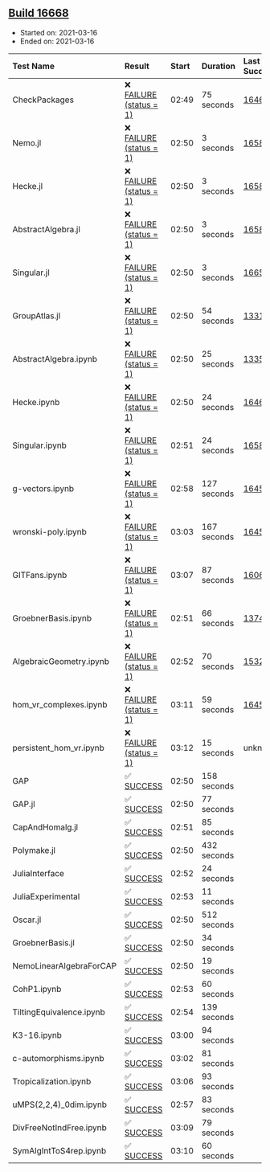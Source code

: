 ## [Build 16668](https://oscarci.mathematik.uni-kl.de/job/oscar/16668/)

* Started on: 2021-03-16
* Ended on: 2021-03-16

| Test Name    | Result | Start | Duration | Last Success | First Failure |
|:-------------|:-------|:------|:---------|:-------------|:--------------|
| CheckPackages | ❌ [FAILURE (status = 1)](https://oscarci.mathematik.uni-kl.de/job/oscar/16668/artifact/logs/build-16668/CheckPackages.log) | 02:49 | 75 seconds | [16463](https://oscarci.mathematik.uni-kl.de/job/oscar/16463/) | [16464](https://oscarci.mathematik.uni-kl.de/job/oscar/16464/) |
| Nemo.jl | ❌ [FAILURE (status = 1)](https://oscarci.mathematik.uni-kl.de/job/oscar/16668/artifact/logs/build-16668/Nemo.jl.log) | 02:50 | 3 seconds | [16588](https://oscarci.mathematik.uni-kl.de/job/oscar/16588/) | [16589](https://oscarci.mathematik.uni-kl.de/job/oscar/16589/) |
| Hecke.jl | ❌ [FAILURE (status = 1)](https://oscarci.mathematik.uni-kl.de/job/oscar/16668/artifact/logs/build-16668/Hecke.jl.log) | 02:50 | 3 seconds | [16589](https://oscarci.mathematik.uni-kl.de/job/oscar/16589/) | [16590](https://oscarci.mathematik.uni-kl.de/job/oscar/16590/) |
| AbstractAlgebra.jl | ❌ [FAILURE (status = 1)](https://oscarci.mathematik.uni-kl.de/job/oscar/16668/artifact/logs/build-16668/AbstractAlgebra.jl.log) | 02:50 | 3 seconds | [16584](https://oscarci.mathematik.uni-kl.de/job/oscar/16584/) | [16585](https://oscarci.mathematik.uni-kl.de/job/oscar/16585/) |
| Singular.jl | ❌ [FAILURE (status = 1)](https://oscarci.mathematik.uni-kl.de/job/oscar/16668/artifact/logs/build-16668/Singular.jl.log) | 02:50 | 3 seconds | [16652](https://oscarci.mathematik.uni-kl.de/job/oscar/16652/) | [16653](https://oscarci.mathematik.uni-kl.de/job/oscar/16653/) |
| GroupAtlas.jl | ❌ [FAILURE (status = 1)](https://oscarci.mathematik.uni-kl.de/job/oscar/16668/artifact/logs/build-16668/GroupAtlas.jl.log) | 02:50 | 54 seconds | [13311](https://oscarci.mathematik.uni-kl.de/job/oscar/13311/) | [13312](https://oscarci.mathematik.uni-kl.de/job/oscar/13312/) |
| AbstractAlgebra.ipynb | ❌ [FAILURE (status = 1)](https://oscarci.mathematik.uni-kl.de/job/oscar/16668/artifact/logs/build-16668/AbstractAlgebra.ipynb.log) | 02:50 | 25 seconds | [13355](https://oscarci.mathematik.uni-kl.de/job/oscar/13355/) | [13356](https://oscarci.mathematik.uni-kl.de/job/oscar/13356/) |
| Hecke.ipynb | ❌ [FAILURE (status = 1)](https://oscarci.mathematik.uni-kl.de/job/oscar/16668/artifact/logs/build-16668/Hecke.ipynb.log) | 02:50 | 24 seconds | [16463](https://oscarci.mathematik.uni-kl.de/job/oscar/16463/) | [16464](https://oscarci.mathematik.uni-kl.de/job/oscar/16464/) |
| Singular.ipynb | ❌ [FAILURE (status = 1)](https://oscarci.mathematik.uni-kl.de/job/oscar/16668/artifact/logs/build-16668/Singular.ipynb.log) | 02:51 | 24 seconds | [16588](https://oscarci.mathematik.uni-kl.de/job/oscar/16588/) | [16589](https://oscarci.mathematik.uni-kl.de/job/oscar/16589/) |
| g-vectors.ipynb | ❌ [FAILURE (status = 1)](https://oscarci.mathematik.uni-kl.de/job/oscar/16668/artifact/logs/build-16668/g-vectors.ipynb.log) | 02:58 | 127 seconds | [16458](https://oscarci.mathematik.uni-kl.de/job/oscar/16458/) | [16459](https://oscarci.mathematik.uni-kl.de/job/oscar/16459/) |
| wronski-poly.ipynb | ❌ [FAILURE (status = 1)](https://oscarci.mathematik.uni-kl.de/job/oscar/16668/artifact/logs/build-16668/wronski-poly.ipynb.log) | 03:03 | 167 seconds | [16458](https://oscarci.mathematik.uni-kl.de/job/oscar/16458/) | [16459](https://oscarci.mathematik.uni-kl.de/job/oscar/16459/) |
| GITFans.ipynb | ❌ [FAILURE (status = 1)](https://oscarci.mathematik.uni-kl.de/job/oscar/16668/artifact/logs/build-16668/GITFans.ipynb.log) | 03:07 | 87 seconds | [16068](https://oscarci.mathematik.uni-kl.de/job/oscar/16068/) | [16069](https://oscarci.mathematik.uni-kl.de/job/oscar/16069/) |
| GroebnerBasis.ipynb | ❌ [FAILURE (status = 1)](https://oscarci.mathematik.uni-kl.de/job/oscar/16668/artifact/logs/build-16668/GroebnerBasis.ipynb.log) | 02:51 | 66 seconds | [13748](https://oscarci.mathematik.uni-kl.de/job/oscar/13748/) | [13749](https://oscarci.mathematik.uni-kl.de/job/oscar/13749/) |
| AlgebraicGeometry.ipynb | ❌ [FAILURE (status = 1)](https://oscarci.mathematik.uni-kl.de/job/oscar/16668/artifact/logs/build-16668/AlgebraicGeometry.ipynb.log) | 02:52 | 70 seconds | [15322](https://oscarci.mathematik.uni-kl.de/job/oscar/15322/) | [15323](https://oscarci.mathematik.uni-kl.de/job/oscar/15323/) |
| hom_vr_complexes.ipynb | ❌ [FAILURE (status = 1)](https://oscarci.mathematik.uni-kl.de/job/oscar/16668/artifact/logs/build-16668/hom_vr_complexes.ipynb.log) | 03:11 | 59 seconds | [16458](https://oscarci.mathematik.uni-kl.de/job/oscar/16458/) | [16459](https://oscarci.mathematik.uni-kl.de/job/oscar/16459/) |
| persistent_hom_vr.ipynb | ❌ [FAILURE (status = 1)](https://oscarci.mathematik.uni-kl.de/job/oscar/16668/artifact/logs/build-16668/persistent_hom_vr.ipynb.log) | 03:12 | 15 seconds | unknown | unknown |
| GAP | ✅ [SUCCESS](https://oscarci.mathematik.uni-kl.de/job/oscar/16668/artifact/logs/build-16668/GAP.log) | 02:50 | 158 seconds |  |  |
| GAP.jl | ✅ [SUCCESS](https://oscarci.mathematik.uni-kl.de/job/oscar/16668/artifact/logs/build-16668/GAP.jl.log) | 02:50 | 77 seconds |  |  |
| CapAndHomalg.jl | ✅ [SUCCESS](https://oscarci.mathematik.uni-kl.de/job/oscar/16668/artifact/logs/build-16668/CapAndHomalg.jl.log) | 02:51 | 85 seconds |  |  |
| Polymake.jl | ✅ [SUCCESS](https://oscarci.mathematik.uni-kl.de/job/oscar/16668/artifact/logs/build-16668/Polymake.jl.log) | 02:50 | 432 seconds |  |  |
| JuliaInterface | ✅ [SUCCESS](https://oscarci.mathematik.uni-kl.de/job/oscar/16668/artifact/logs/build-16668/JuliaInterface.log) | 02:52 | 24 seconds |  |  |
| JuliaExperimental | ✅ [SUCCESS](https://oscarci.mathematik.uni-kl.de/job/oscar/16668/artifact/logs/build-16668/JuliaExperimental.log) | 02:53 | 11 seconds |  |  |
| Oscar.jl | ✅ [SUCCESS](https://oscarci.mathematik.uni-kl.de/job/oscar/16668/artifact/logs/build-16668/Oscar.jl.log) | 02:50 | 512 seconds |  |  |
| GroebnerBasis.jl | ✅ [SUCCESS](https://oscarci.mathematik.uni-kl.de/job/oscar/16668/artifact/logs/build-16668/GroebnerBasis.jl.log) | 02:50 | 34 seconds |  |  |
| NemoLinearAlgebraForCAP | ✅ [SUCCESS](https://oscarci.mathematik.uni-kl.de/job/oscar/16668/artifact/logs/build-16668/NemoLinearAlgebraForCAP.log) | 02:50 | 19 seconds |  |  |
| CohP1.ipynb | ✅ [SUCCESS](https://oscarci.mathematik.uni-kl.de/job/oscar/16668/artifact/logs/build-16668/CohP1.ipynb.log) | 02:53 | 60 seconds |  |  |
| TiltingEquivalence.ipynb | ✅ [SUCCESS](https://oscarci.mathematik.uni-kl.de/job/oscar/16668/artifact/logs/build-16668/TiltingEquivalence.ipynb.log) | 02:54 | 139 seconds |  |  |
| K3-16.ipynb | ✅ [SUCCESS](https://oscarci.mathematik.uni-kl.de/job/oscar/16668/artifact/logs/build-16668/K3-16.ipynb.log) | 03:00 | 94 seconds |  |  |
| c-automorphisms.ipynb | ✅ [SUCCESS](https://oscarci.mathematik.uni-kl.de/job/oscar/16668/artifact/logs/build-16668/c-automorphisms.ipynb.log) | 03:02 | 81 seconds |  |  |
| Tropicalization.ipynb | ✅ [SUCCESS](https://oscarci.mathematik.uni-kl.de/job/oscar/16668/artifact/logs/build-16668/Tropicalization.ipynb.log) | 03:06 | 93 seconds |  |  |
| uMPS(2,2,4)_0dim.ipynb | ✅ [SUCCESS](https://oscarci.mathematik.uni-kl.de/job/oscar/16668/artifact/logs/build-16668/uMPS-2-2-4-_0dim.ipynb.log) | 02:57 | 83 seconds |  |  |
| DivFreeNotIndFree.ipynb | ✅ [SUCCESS](https://oscarci.mathematik.uni-kl.de/job/oscar/16668/artifact/logs/build-16668/DivFreeNotIndFree.ipynb.log) | 03:09 | 79 seconds |  |  |
| SymAlgIntToS4rep.ipynb | ✅ [SUCCESS](https://oscarci.mathematik.uni-kl.de/job/oscar/16668/artifact/logs/build-16668/SymAlgIntToS4rep.ipynb.log) | 03:10 | 60 seconds |  |  |
